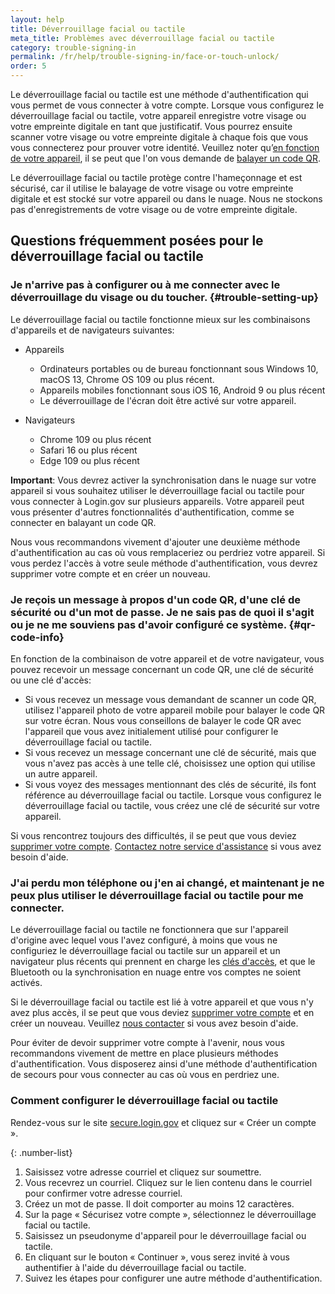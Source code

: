 ```yaml
---
layout: help
title: Déverrouillage facial ou tactile
meta_title: Problèmes avec déverrouillage facial ou tactile
category: trouble-signing-in
permalink: /fr/help/trouble-signing-in/face-or-touch-unlock/
order: 5
---
```


Le déverrouillage facial ou tactile est une méthode d'authentification qui vous permet de vous connecter à votre compte. Lorsque vous configurez le déverrouillage facial ou tactile, votre appareil enregistre votre visage ou votre empreinte digitale en tant que justificatif. Vous pourrez ensuite scanner votre visage ou votre empreinte digitale à chaque fois que vous vous connecterez pour prouver votre identité. Veuillez noter qu’[en fonction de votre appareil](#trouble-setting-up), il se peut que l'on vous demande de [balayer un code QR](#qr-code-info).

Le déverrouillage facial ou tactile protège contre l'hameçonnage et est sécurisé, car il utilise le balayage de votre visage ou votre empreinte digitale et est stocké sur votre appareil ou dans le nuage. Nous ne stockons pas d'enregistrements de votre visage ou de votre empreinte digitale.

## Questions fréquemment posées pour le déverrouillage facial ou tactile

### Je n'arrive pas à configurer ou à me connecter avec le déverrouillage du visage ou du toucher. {#trouble-setting-up}

Le déverrouillage facial ou tactile fonctionne mieux sur les combinaisons d'appareils et de navigateurs suivantes:

* Appareils
    * Ordinateurs portables ou de bureau fonctionnant sous Windows 10, macOS 13, Chrome OS 109 ou plus récent.
    * Appareils mobiles fonctionnant sous iOS 16, Android 9 ou plus récent
    * Le déverrouillage de l'écran doit être activé sur votre appareil.

* Navigateurs
    * Chrome 109 ou plus récent
    * Safari 16 ou plus récent
    * Edge 109 ou plus récent

**Important**: Vous devrez activer la synchronisation dans le nuage sur votre appareil si vous souhaitez utiliser le déverrouillage facial ou tactile pour vous connecter à Login.gov sur plusieurs appareils. Votre appareil peut vous présenter d'autres fonctionnalités d'authentification, comme se connecter en balayant un code QR.

Nous vous recommandons vivement d'ajouter une deuxième méthode d'authentification au cas où vous remplaceriez ou perdriez votre appareil. Si vous perdez l'accès à votre seule méthode d'authentification, vous devrez supprimer votre compte et en créer un nouveau.

### Je reçois un message à propos d'un code QR, d'une clé de sécurité ou d'un mot de passe. Je ne sais pas de quoi il s'agit ou je ne me souviens pas d'avoir configuré ce système. {#qr-code-info}
En fonction de la combinaison de votre appareil et de votre navigateur, vous pouvez recevoir un message concernant un code QR, une clé de sécurité ou une clé d'accès:

* Si vous recevez un message vous demandant de scanner un code QR, utilisez l'appareil photo de votre appareil mobile pour balayer le code QR sur votre écran. Nous vous conseillons de balayer le code QR avec l'appareil que vous avez initialement utilisé pour configurer le déverrouillage facial ou tactile.
* Si vous recevez un message concernant une clé de sécurité, mais que vous n'avez pas accès à une telle clé, choisissez une option qui utilise un autre appareil.
* Si vous voyez des messages mentionnant des clés de sécurité, ils font référence au déverrouillage facial ou tactile. Lorsque vous configurez le déverrouillage facial ou tactile, vous créez une clé de sécurité sur votre appareil.

Si vous rencontrez toujours des difficultés, il se peut que vous deviez [supprimer votre compte](/fr/help/manage-your-account/delete-your-account/). [Contactez notre service d'assistance](/fr/contact/) si vous avez besoin d'aide.

### J'ai perdu mon téléphone ou j'en ai changé, et maintenant je ne peux plus utiliser le déverrouillage facial ou tactile pour me connecter.

Le déverrouillage facial ou tactile ne fonctionnera que sur l'appareil d'origine avec lequel vous l'avez configuré, à moins que vous ne configuriez le déverrouillage facial ou tactile sur un appareil et un navigateur plus récents qui prennent en charge les [clés d'accès](https://fidoalliance.org/passkeys/), et que le Bluetooth ou la synchronisation en nuage entre vos comptes ne soient activés.

Si le déverrouillage facial ou tactile est lié à votre appareil et que vous n'y avez plus accès, il se peut que vous deviez [supprimer votre compte](/fr/help/manage-your-account/delete-your-account/) et en créer un nouveau. Veuillez [nous contacter](/fr/contact/) si vous avez besoin d'aide.

Pour éviter de devoir supprimer votre compte à l'avenir, nous vous recommandons vivement de mettre en place plusieurs méthodes d'authentification. Vous disposerez ainsi d'une méthode d'authentification de secours pour vous connecter au cas où vous en perdriez une.

### Comment configurer le déverrouillage facial ou tactile 

Rendez-vous sur le site [secure.login.gov](https://secure.login.gov/) et cliquez sur « Créer un compte ».

{: .number-list}
1. Saisissez votre adresse courriel et cliquez sur soumettre.
2. Vous recevrez un courriel. Cliquez sur le lien contenu dans le courriel pour confirmer votre adresse courriel.
3. Créez un mot de passe. Il doit comporter au moins 12 caractères.
4. Sur la page « Sécurisez votre compte », sélectionnez le déverrouillage facial ou tactile.
5. Saisissez un pseudonyme d'appareil pour le déverrouillage facial ou tactile.
6. En cliquant sur le bouton « Continuer », vous serez invité à vous authentifier à l'aide du déverrouillage facial ou tactile.
7. Suivez les étapes pour configurer une autre méthode d'authentification.
